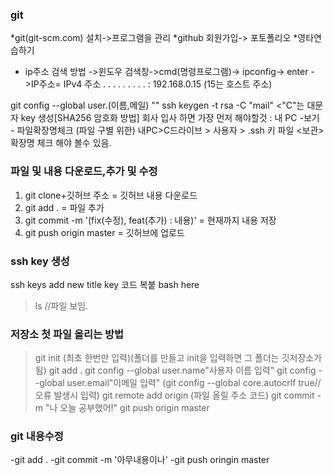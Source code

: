 ### git
*git(git-scm.com) 설치->프로그램을 관리
*github 회원가입-> 포토폴리오
*영타연습하기
* ip주소 검색 방법
->윈도우 검색창->cmd(명령프로그램)-> ipconfig-> enter
->IP주소= IPv4 주소 . . . . . . . . . : 192.168.0.15 (15는 호스트 주소)


git config --global user.(이름,메일) ""
ssh keygen -t rsa -C "mail" <"C"는 대문자 
key 생성[SHA256 암호화 방법]
회사 입사 하면 가장 먼저 해야할것 : 내 PC -보기 - 파일확장명체크 (파일 구별 위한)
내PC>C드라이브 > 사용자 > .ssh 키 파일 <보관>확장명 체크 해야 볼수 있음.


### 파일 및 내용 다운로드,추가 및 수정
1. git clone+깃허브 주소  =   깃허브 내용 다운로드
2. git add .   =   파일 추가
3. git commit -m '(fix(수정), feat(추가) : 내용)'    =   현재까지 내용 저장
4. git push origin master       =     깃허브에 업로드


### ssh key 생성
ssh keys add new
title
key 코드 복붙
bash here
>ls //파일 보임.

### 저장소 첫 파일 올리는 방법
>git init  (최초 한번만 입력)(폴더를 만들고 init을 입력하면 그 폴더는 깃저장소가 됨)
>git add .
>git config --global user.name"사용자 이름 입력"
>git config --global user.email"이메일 입력"
(git config --global core.autocrlf true//오류 발생시 입력)
>git remote add origin (파일 올릴 주소 코드)
>git commit -m "나 오늘 공부했어!"
>git push origin master 


### git 내용수정
-git add .
-git commit -m '아무내용이나'
-git push oringin master
